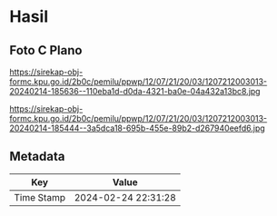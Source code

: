 # Hasil

## Foto C Plano

https://sirekap-obj-formc.kpu.go.id/2b0c/pemilu/ppwp/12/07/21/20/03/1207212003013-20240214-185636--110eba1d-d0da-4321-ba0e-04a432a13bc8.jpg

https://sirekap-obj-formc.kpu.go.id/2b0c/pemilu/ppwp/12/07/21/20/03/1207212003013-20240214-185444--3a5dca18-695b-455e-89b2-d267940eefd6.jpg


## Metadata

| Key        | Value               |
| ---------- | ------------------- |
| Time Stamp | 2024-02-24 22:31:28 |



